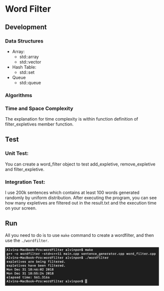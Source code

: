 # Word Filter
## Development
### Data Structures
- Array:
    - std::array
    - std::vector
- Hash Table:
    - std::set
- Queue
    - std::queue

### Algorithms

### Time and Space Complexity
The explanation for time complexity is within function definition of filter_expletives member function.

## Test
### Unit Test:
You can create a word_filter object to test add_expletive, remove_expletive and filter_expletive.
### Integration Test:
I use 200k sentences which contains at least 100 words generated randomly by uniform distribution. After executing the program,
you can see how many expletives are filtered out in the result.txt and the execution time on your screen.
## Run
All you need to do is to use `make` command to create a wordfilter, and then use the `./wordfilter`.

![result](https://github.com/alvinpon/wordfilter/blob/master/result.png)
